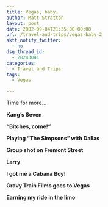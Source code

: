 ```yaml
---
title: Vegas, baby…
author: Matt Stratton
layout: post
date: 2002-09-04T21:35:00+00:00
url: /travel-and-trips/vegas-baby-2
aktt_notify_twitter:
  - no
dsq_thread_id:
  - 28243041
categories:
  - Travel and Trips
tags:
  - Vegas

---
```

Time for more&#8230;

**Kang&#8217;s Seven**

**&#8220;Bitches, come!&#8221;**

**Playing &#8220;The Simpsons&#8221; with Dallas**

**Group shot on Fremont Street**

**Larry**

**I got me a Cabana Boy!**

**Gravy Train Films goes to Vegas**

**Earning my ride in the limo**